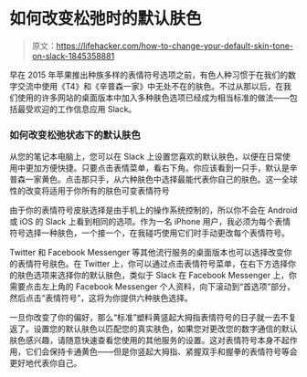 # 如何改变松弛时的默认肤色

> 原文：<https://lifehacker.com/how-to-change-your-default-skin-tone-on-slack-1845358881>

早在 2015 年苹果推出种族多样的表情符号选项之前，有色人种习惯于在我们的数字交流中使用《T4》和《辛普森一家》中无处不在的肤色。不过从那以后，在我们使用的许多网站的桌面版本中加入多种肤色选项已经成为相当标准的做法——包括最受欢迎的工作信息应用 Slack。



### 如何改变松弛状态下的默认肤色

从您的笔记本电脑上，您可以在 Slack 上设置您喜欢的默认肤色，以便在日常使用中更加方便快捷。只要点击表情菜单，看右下角。你应该看到一只手，默认是辛普森一家黄色。点击那只手，从六种肤色中选择最能代表你自己的肤色。这一全球性的改变将适用于你所有的肤色可变表情符号

由于你的表情符号皮肤选择是由手机上的操作系统控制的，所以你不会在 Android 或 iOS 的 Slack 上看到相同的选项。作为一名 iPhone 用户，我必须为每个表情符号选择一种肤色，一个接一个，在我碰巧使用它们时手动更改每个表情符号。

Twitter 和 Facebook Messenger 等其他流行服务的桌面版本也可以选择改变你的表情符号肤色。在 Twitter 上，你可以通过点击表情符号菜单，在右下方选择你的肤色选项来选择你的默认肤色，类似于 Slack 在 Facebook Messenger 上，你需要点击左上角的 Facebook Messenger 个人资料，向下滚动到“首选项”部分，然后点击“表情符号”，这将为你提供六种肤色选择。

一旦你改变了你的偏好，那么“标准”塑料黄竖起大拇指表情符号的日子就一去不复返了。设置您的默认肤色以匹配您的真实肤色，如果您对更改您的数字通信的默认肤色感兴趣，请随意快速查看您使用的其他服务的设置。这对表情符号本身不起作用，它们会保持卡通黄色——但是你竖起大拇指、紧握双手和握拳的表情符号等会更好地代表你自己。